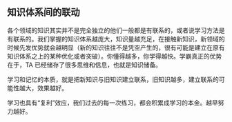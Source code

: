 ## 知识体系间的联动

各个领域的知识其实并不是完全独立的他们一般都是有联系的，或者说学习方法是有联系的。我们掌握的知识体系越庞大，知识量越充足，在接触新知识，新领域的时候先发优势就会越明显（新的知识往往不是凭空产生的，很有可能是建立在原有知识体系之上的某种优化或者突破）。你懂得越多，你学得越快。学霸真正的优势在于，TA 已经储存了很多思维和信息，也就是知识储备。

学习和记忆的本质，就是把新知识与旧知识建立联系，旧知识越多，建立联系的可能性越大，效果越好。

学习也具有“复利”效应，我们过去的每一次练习，都会积累成学习的本金。越早努力越好。
